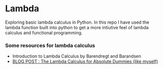 # Lambda

Exploring basic lambda calculus in Python. In this repo I have used the lambda function built into python to
get a more intiutive feel of lambda calculus and functional programming.


### Some resources for lambda calculus 
- Introduction to Lambda Calculus by Barendregt and Barandsen
- [BLOG POST : The Lambda Calculus for Absolute Dummies (like myself)](http://palmstroem.blogspot.com/2012/05/lambda-calculus-for-absolute-dummies.html)

